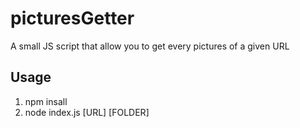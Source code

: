 # picturesGetter
A small JS script that allow you to get every pictures of a given URL

## Usage
1. npm insall
2. node index.js [URL] [FOLDER]